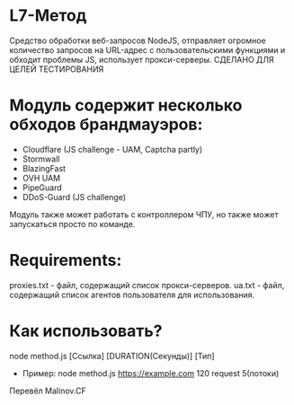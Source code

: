 # L7-Метод
Средство обработки веб-запросов NodeJS, отправляет огромное количество запросов на URL-адрес с пользовательскими функциями и обходит проблемы JS, использует прокси-серверы. СДЕЛАНО ДЛЯ ЦЕЛЕЙ ТЕСТИРОВАНИЯ

# Модуль содержит несколько обходов брандмауэров:
* Cloudflare (JS challenge - UAM, Captcha partly)
* Stormwall
* BlazingFast
* OVH UAM
* PipeGuard
* DDoS-Guard (JS challenge)

Модуль также может работать с контроллером ЧПУ, но также может запускаться просто по команде.
# Requirements:
proxies.txt - файл, содержащий список прокси-серверов.
ua.txt - файл, содержащий список агентов пользователя для использования.

# Как использовать?
node method.js [Ссылка] [DURATION(Секунды)] [Тип]
- Пример:
node method.js https://example.com 120 request 5(потоки)


Перевёл Malinov.CF

